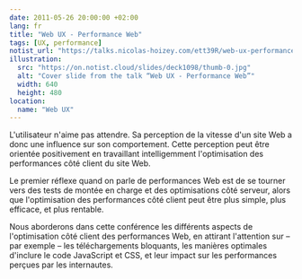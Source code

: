 ```yaml
---
date: 2011-05-26 20:00:00 +02:00
lang: fr
title: "Web UX - Performance Web"
tags: [UX, performance]
notist_url: "https://talks.nicolas-hoizey.com/ett39R/web-ux-performance-web"
illustration:
  src: "https://on.notist.cloud/slides/deck1098/thumb-0.jpg"
  alt: "Cover slide from the talk “Web UX - Performance Web”"
  width: 640
  height: 480
location:
  name: "Web UX"
---
```


L'utilisateur n'aime pas attendre. Sa perception de la vitesse d'un site Web a donc une influence sur son comportement. Cette perception peut être orientée positivement en travaillant intelligemment l'optimisation des performances côté client du site Web.

Le premier réflexe quand on parle de performances Web est de se tourner vers des tests de montée en charge et des optimisations côté serveur, alors que l'optimisation des performances côté client peut être plus simple, plus efficace, et plus rentable.

Nous aborderons dans cette conférence les différents aspects de l'optimisation côté client des performances Web, en attirant l'attention sur – par exemple – les téléchargements bloquants, les manières optimales d'inclure le code JavaScript et CSS, et leur impact sur les performances perçues par les internautes.

